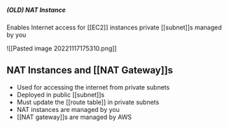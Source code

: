 ##### (OLD) NAT Instance
Enables Internet access for [[EC2]] instances private [[subnet]]s managed by you

![[Pasted image 20221117175310.png]]

## NAT Instances and [[NAT Gateway]]s  

*   Used for accessing the internet from private subnets 
*   Deployed in public [[subnet]]s  
*   Must update the [[route table]] in private subnets  
*   NAT instances are managed by you  
*   [[NAT gateway]]s are managed by AWS